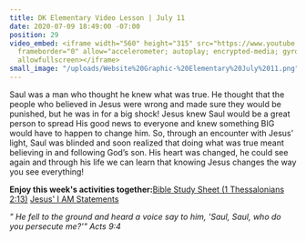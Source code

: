 ```yaml
---
title: DK Elementary Video Lesson | July 11
date: 2020-07-09 18:49:00 -07:00
position: 29
video_embed: <iframe width="560" height="315" src="https://www.youtube.com/embed/7SkR0MlFqFE"
  frameborder="0" allow="accelerometer; autoplay; encrypted-media; gyroscope; picture-in-picture"
  allowfullscreen></iframe>
small_image: "/uploads/Website%20Graphic-%20Elementary%20July%2011.png"
---
```


Saul was a man who thought he knew what was true. He thought that the people who believed in Jesus were wrong and made sure they would be punished, but he was in for a big shock! Jesus knew Saul would be a great person to spread His good news to everyone and knew something BIG would have to happen to change him. So, through an encounter with Jesus’ light, Saul was blinded and soon realized that doing what was true meant believing in and following God’s son. His heart was changed, he could see again and through his life we can learn that knowing Jesus changes the way you see everything!

**Enjoy this week's activities together:**[Bible Study Sheet (1 Thessalonians 2:13)](https://drive.google.com/file/d/1n8A8HmgP5S-5Tt3FHywHZu-_5kyM9AHg/view?usp=sharing)
[Jesus' I AM Statements](https://drive.google.com/file/d/17vUnEDv6JFSWtw8D9iLTDPCRcL5ylR00/view?usp=sharing)

*" He fell to the ground and heard a voice say to him, 'Saul, Saul, who do you persecute me?'" Acts 9:4*